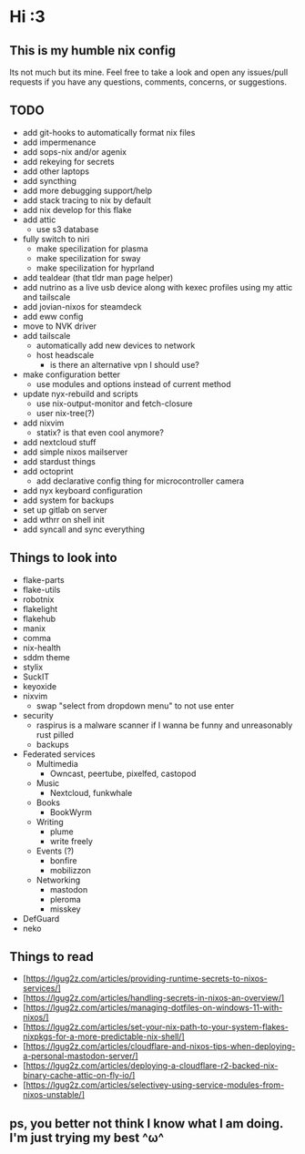 # Hi :3

## This is my humble nix config

Its not much but its mine. Feel free to take a look and open any issues/pull
requests if you have any questions, comments, concerns, or suggestions.

## TODO

- add git-hooks to automatically format nix files
- add impermenance
- add sops-nix and/or agenix
- add rekeying for secrets
- add other laptops
- add syncthing
- add more debugging support/help
- add stack tracing to nix by default
- add nix develop for this flake
- add attic
  - use s3 database
- fully switch to niri
  - make specilization for plasma
  - make specilization for sway
  - make specilization for hyprland
- add tealdear (that tldr man page helper)
- add nutrino as a live usb device along with kexec profiles using my attic and tailscale
- add jovian-nixos for steamdeck
- add eww config
- move to NVK driver
- add tailscale
  - automatically add new devices to network
  - host headscale
    - is there an alternative vpn I should use?
- make configuration better
  - use modules and options instead of current method
- update nyx-rebuild and scripts
  - use nix-output-monitor and fetch-closure
  - user nix-tree(?)
- add nixvim
  - statix? is that even cool anymore?
- add nextcloud stuff
- add simple nixos mailserver
- add stardust things
- add octoprint
  - add declarative config thing for microcontroller camera
- add nyx keyboard configuration
- add system for backups
- set up gitlab on server
- add wthrr on shell init
- add syncall and sync everything

## Things to look into

- flake-parts
- flake-utils
- robotnix
- flakelight
- flakehub
- manix
- comma
- nix-health
- sddm theme
- stylix
- SuckIT
- keyoxide
- nixvim
  - swap "select from dropdown menu" to not use enter
- security
  - raspirus is a malware scanner if I wanna be funny and unreasonably rust pilled
  - backups
- Federated services
  - Multimedia
    - Owncast, peertube, pixelfed, castopod
  - Music
    - Nextcloud, funkwhale
  - Books
    - BookWyrm
  - Writing
    - plume
    - write freely
  - Events (?)
    - bonfire
    - mobilizzon
  - Networking
    - mastodon
    - pleroma
    - misskey
- DefGuard
- neko

## Things to read

- [https://lgug2z.com/articles/providing-runtime-secrets-to-nixos-services/]
- [https://lgug2z.com/articles/handling-secrets-in-nixos-an-overview/]
- [https://lgug2z.com/articles/managing-dotfiles-on-windows-11-with-nixos/]
- [https://lgug2z.com/articles/set-your-nix-path-to-your-system-flakes-nixpkgs-for-a-more-predictable-nix-shell/]
- [https://lgug2z.com/articles/cloudflare-and-nixos-tips-when-deploying-a-personal-mastodon-server/]
- [https://lgug2z.com/articles/deploying-a-cloudflare-r2-backed-nix-binary-cache-attic-on-fly-io/]
- [https://lgug2z.com/articles/selectivey-using-service-modules-from-nixos-unstable/]

## ps, you better not think I know what I am doing. I'm just trying my best ^ω^
